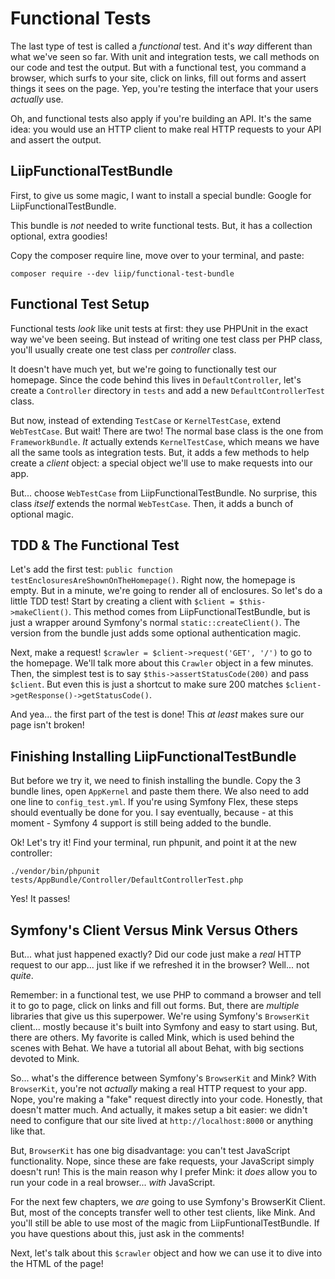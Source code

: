 # Functional Tests

The last type of test is called a *functional* test. And it's *way* different than
what we've seen so far. With unit and integration tests, we call methods
on our code and test the output. But with a functional test, you command a browser,
which surfs to your site, click on links, fill out forms and assert things it sees
on the page. Yep, you're testing the interface that your users *actually* use.

Oh, and functional tests also apply if you're building an API. It's the same idea:
you would use an HTTP client to make real HTTP requests to your API and assert the
output.

## LiipFunctionalTestBundle

First, to give us some magic, I want to install a special bundle: Google for
LiipFunctionalTestBundle.

This bundle is *not* needed to write functional tests. But, it has a collection
optional, extra goodies!

Copy the composer require line, move over to your terminal, and paste:

```terminal-silent
composer require --dev liip/functional-test-bundle
```

## Functional Test Setup

Functional tests *look* like unit tests at first: they use PHPUnit in the exact
way we've been seeing. But instead of writing one test class per PHP class,
you'll usually create one test class per *controller* class.

It doesn't have much yet, but we're going to functionally test our homepage. Since
the code behind this lives in `DefaultController`, let's create a `Controller`
directory in `tests` and add a new `DefaultControllerTest` class.

But now, instead of extending `TestCase` or `KernelTestCase`, extend `WebTestCase`.
But wait! There are two! The normal base class is the one from `FrameworkBundle`.
*It* actually extends `KernelTestCase`, which means we have all the same tools
as integration tests. But, it adds a few methods to help create a *client* object:
a special object we'll use to make requests into our app.

But... choose `WebTestCase` from LiipFunctionalTestBundle. No surprise, this class
*itself* extends the normal `WebTestCase`. Then, it adds a bunch of optional magic.

## TDD & The Functional Test

Let's add the first test: `public function testEnclosuresAreShownOnTheHomepage()`.
Right now, the homepage is empty. But in a minute, we're going to render all of
enclosures. So let's do a little TDD test! Start by creating a client with
`$client = $this->makeClient()`. This method comes from LiipFunctionalTestBundle,
but is just a wrapper around Symfony's normal `static::createClient()`. The version
from the bundle just adds some optional authentication magic.

Next, make a request! `$crawler = $client->request('GET', '/')` to go to the homepage.
We'll talk more about this `Crawler` object in a few minutes. Then, the simplest test
is to say `$this->assertStatusCode(200)` and pass `$client`. But even this is
just a shortcut to make sure 200 matches `$client->getResponse()->getStatusCode()`.

And yea... the first part of the test is done! This *at least* makes sure our page
isn't broken!

## Finishing Installing LiipFunctionalTestBundle

But before we try it, we need to finish installing the bundle. Copy the 3 bundle
lines, open `AppKernel` and paste them there. We also need to add one line to `config_test.yml`.
If you're using Symfony Flex, these steps should eventually be done for you. I say
eventually, because - at this moment - Symfony 4 support is still being added to
the bundle.

Ok! Let's try it! Find your terminal, run phpunit, and point it at the new controller:

```terminal-silent
./vendor/bin/phpunit tests/AppBundle/Controller/DefaultControllerTest.php
```

Yes! It passes!

## Symfony's Client Versus Mink Versus Others

But... what just happened exactly? Did our code just make a *real* HTTP request
to our app... just like if we refreshed it in the browser? Well... not *quite*.

Remember: in a functional test, we use PHP to command a browser and tell it to go
to page, click on links and fill out forms. But, there are *multiple* libraries
that give us this superpower. We're using Symfony's `BrowserKit` client... mostly
because it's built into Symfony and easy to start using. But, there are others.
My favorite is called Mink, which is used behind the scenes with Behat. We have
a tutorial all about Behat, with big sections devoted to Mink.

So... what's the difference between Symfony's `BrowserKit` and Mink? With `BrowserKit`,
you're not *actually* making a real HTTP request to your app. Nope, you're making
a "fake" request directly into your code. Honestly, that doesn't matter much. And
actually, it makes setup a bit easier: we didn't need to configure that our site
lived at `http://localhost:8000` or anything like that.

But, `BrowserKit` has one big disadvantage: you can't test JavaScript functionality.
Nope, since these are fake requests, your JavaScript simply doesn't run! This is
the main reason why I prefer Mink: it *does* allow you to run your code in a real
browser... *with* JavaScript.

For the next few chapters, we *are* going to use Symfony's BrowserKit Client. But,
most of the concepts transfer well to other test clients, like Mink. And you'll
still be able to use most of the magic from LiipFuntionalTestBundle. If you have
questions about this, just ask in the comments!

Next, let's talk about this `$crawler` object and how we can use it to dive into
the HTML of the page!
